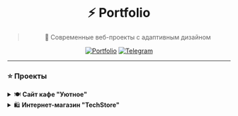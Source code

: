 <div align="center">
  <h1>⚡ Portfolio</h1>
  
  > 🎨 Современные веб-проекты с адаптивным дизайном

  [![Portfolio][portfolio-shield]][portfolio-url]
  [![Telegram][telegram-shield]][telegram-url]

  [portfolio-shield]: https://img.shields.io/badge/Portfolio-aliviafanix.github.io-00C7B7?style=for-the-badge&logo=github
  [portfolio-url]: https://aliviafanix.github.io
  [telegram-shield]: https://img.shields.io/badge/Telegram-@HETpKH-26A5E4?style=for-the-badge&logo=telegram
  [telegram-url]: https://t.me/HETpKH
</div>

---

### ⭐ Проекты

<details>
<summary>🍽️ <b>Сайт кафе "Уютное"</b></summary>
├── 📱 Адаптивный дизайн
├── 🍕 Интерактивное меню
├── 📅 Система бронирования
└── 🎨 Современный UI/UX
</details>

<details>
<summary>🛍️ <b>Интернет-магазин "TechStore"</b></summary>
├── 📱 Адаптивный дизайн
├── 🛒 Умная корзина
├── 📦 Каталог с фильтрами

<details>
<summary>📝 <b>Личный блог</b></summary>
├── ✍️ Статьи о веб-разработке
├── 📚 Туториалы
├── 💬 Комментарии
└── 👤 Админ-панель


<details>
<summary>🌤️ <b>Weather App</b></summary>
├── ✍️ Статьи о веб-разработке
├── 📚 Туториалы
├── 💬 Комментарии
└── 👤 Админ-панель
</details>

### 🛠️ Технологии
Frontend
├── ⚡ HTML5
├── 🎨 CSS3
├── 💫 JavaScript
└── ⚛️ React
Backend
├── 🚀 Node.js
└── 🗃️ MongoDB
Tools
└── 📦 Git




### 📱 Связь

<div align="center">

[![Telegram](https://img.shields.io/badge/-%40HETpKH-26A5E4?style=for-the-badge&logo=telegram&logoColor=white)](https://t.me/HETpKH)
[![GitHub](https://img.shields.io/badge/-aliviafanix-181717?style=for-the-badge&logo=github&logoColor=white)](https://github.com/aliviafanix)

</div>

---

<div align="center">
  <sub>⚡ Made with 💙 by aliviafanix</sub>
</div>

